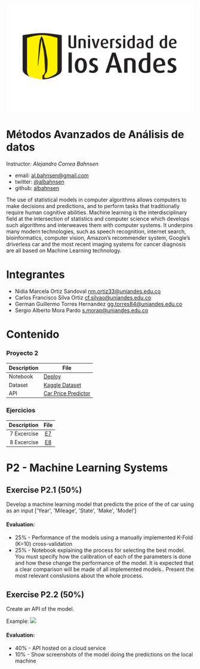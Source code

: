 <center>

 

![](https://raw.githubusercontent.com/sergiomora03/MachineLearningSystems/master/notebooks/images/logo-uniandes%20(1).png)

 

</center>

 

# Métodos Avanzados de Análisis de datos

 

Instructor: *Alejandro Correa Bahnsen*

 

* email: [al.bahnsen@gmail.com](mailto:al.bahnsen@gmail.com)
* twitter: [@albahnsen](https://twitter.com/albahnsen)
* github: [albahnsen](https://github.com/albahnsen)

 

The use of statistical models in computer algorithms allows computers to make decisions and predictions, and to perform tasks that traditionally require human cognitive abilities. Machine learning is the interdisciplinary field at the intersection of statistics and computer science which develops such algorithms and interweaves them with computer systems. It underpins many modern technologies, such as speech recognition, internet search, bioinformatics, computer vision, Amazon’s recommender system, Google’s driverless car and the most recent imaging systems for cancer diagnosis are all based on Machine Learning technology.

 

# Integrantes

 

* Nidia Marcela Ortiz Sandoval <nm.ortiz33@uniandes.edu.co>
* Carlos Francisco Silva Ortiz <cf.silvao@uniandes.edu.co>
* German Guillermo Torres Hernandez <gg.torres84@uniandes.edu.co>
* Sergio Alberto Mora Pardo <s.morap@uniandes.edu.co>

 

# Contenido
### Proyecto 2

 

|Description|File|
|----|--------|
|Notebook|[Deploy](https://colab.research.google.com/drive/1egQQUPk7hN66mEf05-9g6jhf-sp9WqSc#scrollTo=Us_FZFQ8OVBq)|
|Dataset|[Kaggle Dataset](https://raw.githubusercontent.com/albahnsen/AdvancedMethodsDataAnalysisClass/master/datasets/dataTrain_carListings.zip)|
|API|[Car Price Predictor](http://ec2-3-14-9-184.us-east-2.compute.amazonaws.com:8888/)|

 

### Ejercicios

 

|Description  | File|
|-----------: |:------------:|
|7 Excercise| [E7]() |
|8 Excercise| [E8]() |

 

 

# P2 - Machine Learning Systems

 

## Exercise P2.1 (50%)

 

Develop a machine learning model that predicts the price of the of car using as an input ['Year', 'Mileage', 'State', 'Make', 'Model']

 

#### Evaluation:
- 25% - Performance of the models using a manually implemented K-Fold (K=10) cross-validation
- 25% - Notebook explaining the process for selecting the best model. You must specify how the calibration of each of the parameters is done and how these change the performance of the model. It is expected that a clear comparison will be made of all implemented models.. Present the most relevant conslusions about the whole process. 

 

## Exercise P2.2 (50%)

 

Create an API of the model.

 

Example:
![](https://raw.githubusercontent.com/albahnsen/PracticalMachineLearningClass/master/notebooks/images/img015.PNG)

 

#### Evaluation:
- 40% - API hosted on a cloud service
- 10% - Show screenshots of the model doing the predictions on the local machine
